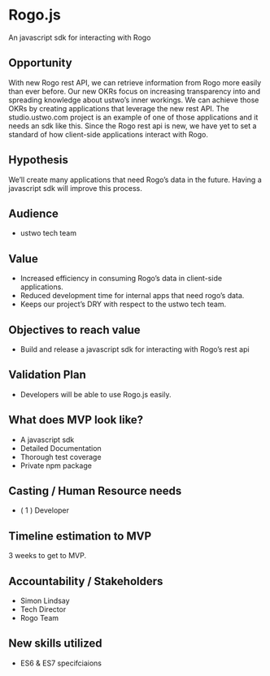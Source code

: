 # Rogo.js
An javascript sdk for interacting with Rogo

## Opportunity
With new Rogo rest API, we can retrieve information from Rogo more easily than ever before. Our new OKRs focus on increasing transparency into and spreading knowledge about ustwo’s inner workings. We can achieve those OKRs by creating applications that leverage the new rest API. The studio.ustwo.com project is an example of one of those applications and it needs an sdk like this. Since the Rogo rest api is new, we have yet to set a standard of how client-side applications interact with Rogo.

## Hypothesis
We’ll create many applications that need Rogo’s data in the future. Having a javascript sdk will improve this process.  

## Audience

- ustwo tech team

## Value

- Increased efficiency in consuming Rogo’s data in client-side applications.
- Reduced development time for internal apps that need rogo’s data.
- Keeps our project’s DRY with respect to the ustwo tech team.

## Objectives to reach value

- Build and release a javascript sdk for interacting with Rogo’s rest api

## Validation Plan

- Developers will be able to use Rogo.js easily.

## What does MVP look like?

- A javascript sdk
- Detailed Documentation
- Thorough test coverage
- Private npm package

## Casting / Human Resource needs

- ( 1 ) Developer

## Timeline estimation to MVP

3 weeks to get to MVP.

## Accountability / Stakeholders

- Simon Lindsay
- Tech Director
- Rogo Team

## New skills utilized

- ES6 & ES7 specifciaions

